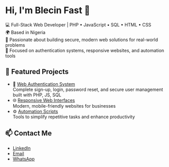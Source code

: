 # Hi, I'm Blecin Fast 👋

💻 Full-Stack Web Developer | PHP • JavaScript • SQL • HTML • CSS  
🌍 Based in Nigeria  
🔐 Passionate about building secure, modern web solutions for real-world problems  
🚀 Focused on authentication systems, responsive websites, and automation tools  

## 🚀 Featured Projects

- 🔐 [Web Authentication System](#)  
   Complete sign-up, login, password reset, and secure user management built with PHP, JS, SQL  
- 🌐 [Responsive Web Interfaces](#)  
   Modern, mobile-friendly websites for businesses  
- ⚙️ [Automation Scripts](#)  
   Tools to simplify repetitive tasks and enhance productivity  

## 📫 Contact Me

- [LinkedIn](http://www.linkedin.com/in/blessing-oyesomi-fast0610)  
- [Email](mailto:blecinoyesomi16@gmail.com)  
- [WhatsApp](https://wa.me/2349122001163)  

